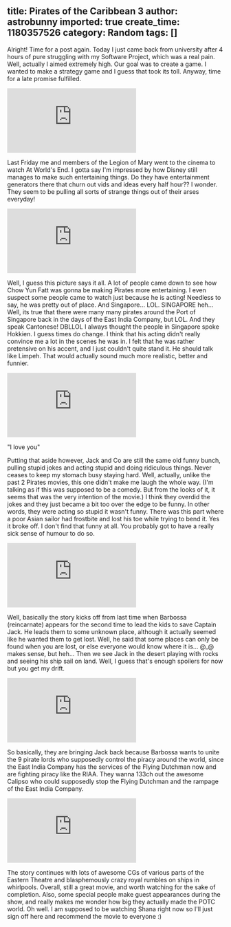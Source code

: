 title: Pirates of the Caribbean 3
author: astrobunny
imported: true
create_time: 1180357526
category: Random
tags: []
---
Alright! Time for a post again. Today I just came back from university after 4 hours of pure struggling with my Software Project, which was a real pain. Well, actually I aimed extremely high. Our goal was to create a game. I wanted to make a strategy game and I guess that took its toll. Anyway, time for a late promise fulfilled.  
  
 ![Pirates of the Caribbean: At World's End](http://gallery.astrobunny.net/main.php?g2_view=core.DownloadItem&g2_itemId=272&g2_serialNumber=1)<!--more-->  
  
Last Friday me and members of the Legion of Mary went to the cinema to watch At World's End. I gotta say I'm impressed by how Disney still manages to make such entertaining things. Do they have entertainment generators there that churn out vids and ideas every half hour?? I wonder. They seem to be pulling all sorts of strange things out of their arses everyday!  
  
 ![The four pirates](http://gallery.astrobunny.net/main.php?g2_view=core.DownloadItem&g2_itemId=264&g2_serialNumber=1)  
  
Well, I guess this picture says it all. A lot of people came down to see how Chow Yun Fatt was gonna be making Pirates more entertaining. I even suspect some people came to watch just because he is acting! Needless to say, he was pretty out of place. And Singapore... LOL. SINGAPORE heh... Well, its true that there were many many pirates around the Port of Singapore back in the days of the East India Company, but LOL. And they speak Cantonese! DBLLOL I always thought the people in Singapore spoke Hokkien. I guess times do change. I think that his acting didn't really convince me a lot in the scenes he was in. I felt that he was rather pretensive on his accent, and I just couldn't quite stand it. He should talk like Limpeh. That would actually sound much more realistic, better and funnier.  
  
 ![Davy and Jack](http://gallery.astrobunny.net/main.php?g2_view=core.DownloadItem&g2_itemId=266&g2_serialNumber=1)

"I love you"

  

Putting that aside however, Jack and Co are still the same old funny bunch, pulling stupid jokes and acting stupid and doing ridiculous things. Never ceases to keep my stomach busy staying hard. Well, actually, unlike the past 2 Pirates movies, this one didn't make me laugh the whole way. (I'm talking as if this was supposed to be a comedy. But from the looks of it, it seems that was the very intention of the movie.) I think they overdid the jokes and they just became a bit too over the edge to be funny. In other words, they were acting so stupid it wasn't funny. There was this part where a poor Asian sailor had frostbite and lost his toe while trying to bend it. Yes it broke off. I don't find that funny at all. You probably got to have a really sick sense of humour to do so.

  
 ![Jack chases his ship.](http://gallery.astrobunny.net/main.php?g2_view=core.DownloadItem&g2_itemId=268&g2_serialNumber=1)  
  
Well, basically the story kicks off from last time when Barbossa (reincarnate) appears for the second time to lead the kids to save Captain Jack. He leads them to some unknown place, although it actually seemed like he wanted them to get lost. Well, he said that some places can only be found when you are lost, or else everyone would know where it is... @\_@ makes sense, but heh... Then we see Jack in the desert playing with rocks and seeing his ship sail on land. Well, I guess that's enough spoilers for now but you get my drift.  
  
 ![Pirate Council](http://gallery.astrobunny.net/main.php?g2_view=core.DownloadItem&g2_itemId=270&g2_serialNumber=1)  
  
So basically, they are bringing Jack back because Barbossa wants to unite the 9 pirate lords who supposedly control the piracy around the world, since the East India Company has the services of the Flying Dutchman now and are fighting piracy like the RIAA. They wanna 133ch out the awesome Calipso who could supposedly stop the Flying Dutchman and the rampage of the East India Company.   
  
 ![Shipwreck Cove](http://gallery.astrobunny.net/main.php?g2_view=core.DownloadItem&g2_itemId=274&g2_serialNumber=1)  
  
The story continues with lots of awesome CGs of various parts of the Eastern Theatre and blasphemously crazy royal rumbles on ships in whirlpools. Overall, still a great movie, and worth watching for the sake of completion. Also, some special people make guest appearances during the show, and really makes me wonder how big they actually made the POTC world. Oh well. I am supposed to be watching Shana right now so I'll just sign off here and recommend the movie to everyone :)  
